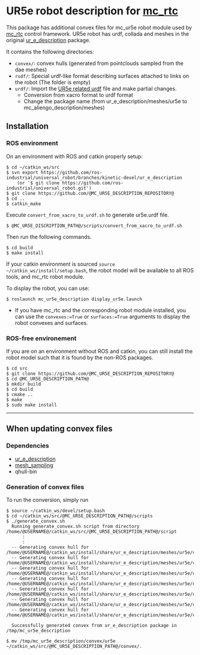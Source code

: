 # UR5e robot description for [mc_rtc](https://jrl-umi3218.github.io/mc_rtc/)
This package has additional convex files for mc_ur5e robot module used by [mc_rtc](https://jrl-umi3218.github.io/mc_rtc/) control framework.
UR5e robot has urdf, collada and meshes in the original [ur_e_description](https://github.com/ros-industrial/universal_robot/tree/kinetic-devel/ur_e_description) package.

It contains the following directories:
 - `convex/`: convex hulls (generated from pointclouds sampled from the dae meshes)
 - `rsdf/`: Special urdf-like format describing surfaces attached to links on the robot (The folder is empty)
 - `urdf/`: Import the [UR5e related urdf](https://github.com/ros-industrial/universal_robot/tree/kinetic-devel/ur_e_description/urdf) file and make partial changes.
   - Conversion from xacro format to urdf format
   - Change the package name (from ur_e_description/meshes/ur5e to mc_aliengo_description/meshes)

## Installation

### ROS environment
On an environment with ROS and catkin properly setup:

```
$ cd ~/catkin_ws/src
$ svn export https://github.com/ros-industrial/universal_robot/branches/kinetic-devel/ur_e_description
    (or '$ git clone https://github.com/ros-industrial/universal_robot.git')
$ git clone https://github.com/@MC_UR5E_DESCRIPTION_REPOSITORY@
$ cd ..
$ catkin_make
```
Execute `convert_from_xacro_to_urdf.sh` to generate ur5e.urdf file.
```
$ @MC_UR5E_DISCRIPTION_PATH@/scripts/convert_from_xacro_to_urdf.sh
```
Then run the following commands.
```
$ cd build
$ make install
```

If your catkin environment is sourced `source ~/catkin_ws/install/setup.bash`, the robot model will be available to all ROS tools, and mc_rtc robot module.

To display the robot, you can use:

```
$ roslaunch mc_ur5e_description display_ur5e.launch
```

 - If you have mc_rtc and the corresponding robot module installed, you can use the `convexes:=True` or `surfaces:=True` arguments to display the robot convexes and surfaces.

### ROS-free environement

If you are on an environment without ROS and catkin, you can still install the robot model such that it is found by the non-ROS packages.

```
$ cd src
$ git clone https://github.com/@MC_UR5E_DESCRIPTION_REPOSITORY@
$ cd @MC_UR5E_DESCRIPTION_PATH@
$ mkdir build
$ cd build
$ cmake ..
$ make
$ sudo make install
```

***

## When updating convex files

### Dependencies

 - [ur_e_description](https://github.com/ros-industrial/universal_robot/tree/kinetic-devel/ur_e_description)
 - [mesh_sampling](https://github.com/arntanguy/mesh_sampling)
 - qhull-bin

### Generation of convex files
To run the conversion, simply run

```
$ source ~/catkin_ws/devel/setup.bash
$ cd ~/catkin_ws/src/@MC_UR5E_DESCRIPTION_PATH@/scripts
$ ./generate_convex.sh
  Running generate_convex.sh script from directory /home/@USERNAME@/catkin_ws/src/@MC_UR5E_DESCRIPTION_PATH@/script
      :
      :
  -- Generating convex hull for /home/@USERNAME@/catkin_ws/install/share/ur_e_description/meshes/ur5e/collision/upperarm.stl
  -- Generating convex hull for /home/@USERNAME@/catkin_ws/install/share/ur_e_description/meshes/ur5e/collision/forearm.stl
  -- Generating convex hull for /home/@USERNAME@/catkin_ws/install/share/ur_e_description/meshes/ur5e/collision/base.stl
  -- Generating convex hull for /home/@USERNAME@/catkin_ws/install/share/ur_e_description/meshes/ur5e/collision/wrist2.stl
  -- Generating convex hull for /home/@USERNAME@/catkin_ws/install/share/ur_e_description/meshes/ur5e/collision/wrist3.stl
  -- Generating convex hull for /home/@USERNAME@/catkin_ws/install/share/ur_e_description/meshes/ur5e/collision/shoulder.stl
  -- Generating convex hull for /home/@USERNAME@/catkin_ws/install/share/ur_e_description/meshes/ur5e/collision/wrist1.stl

  Successfully generated convex from ur_e_description package in /tmp/mc_ur5e_description

$ mv /tmp/mc_ur5e_description/convex/ur5e ~/catkin_ws/src/@MC_UR5E_DESCRIPTION_PATH@/convex/.
```
